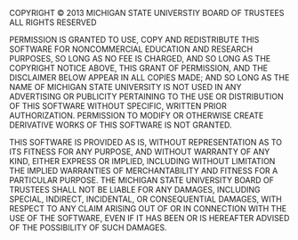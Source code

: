 COPYRIGHT © 2013
MICHIGAN STATE UNIVERSTIY BOARD OF TRUSTEES
ALL RIGHTS RESERVED

PERMISSION IS GRANTED TO USE, COPY AND REDISTRIBUTE THIS SOFTWARE FOR NONCOMMERCIAL EDUCATION AND RESEARCH PURPOSES, SO LONG AS NO FEE IS CHARGED, AND SO LONG AS THE COPYRIGHT NOTICE ABOVE, THIS GRANT OF PERMISSION, AND THE DISCLAIMER BELOW APPEAR IN ALL COPIES MADE; AND SO LONG AS THE NAME OF MICHIGAN STATE UNIVERSITY IS NOT USED IN ANY ADVERTISING OR PUBLICITY PERTAINING TO THE USE OR DISTRIBUTION OF THIS SOFTWARE WITHOUT SPECIFIC, WRITTEN PRIOR AUTHORIZATION.  PERMISSION TO MODIFY OR OTHERWISE CREATE DERIVATIVE WORKS OF THIS SOFTWARE IS NOT GRANTED.

THIS SOFTWARE IS PROVIDED AS IS, WITHOUT REPRESENTATION AS TO ITS FITNESS FOR ANY PURPOSE, AND WITHOUT WARRANTY OF ANY KIND, EITHER EXPRESS OR IMPLIED, INCLUDING WITHOUT LIMITATION THE IMPLIED WARRANTIES OF MERCHANTABILITY AND FITNESS FOR A PARTICULAR PURPOSE. THE MICHIGAN STATE UNIVERSITY BOARD OF TRUSTEES SHALL NOT BE LIABLE FOR ANY DAMAGES, INCLUDING SPECIAL, INDIRECT, INCIDENTAL, OR CONSEQUENTIAL DAMAGES, WITH RESPECT TO ANY CLAIM ARISING OUT OF OR IN CONNECTION WITH THE USE OF THE SOFTWARE, EVEN IF IT HAS BEEN OR IS HEREAFTER ADVISED OF THE POSSIBILITY OF SUCH DAMAGES.
